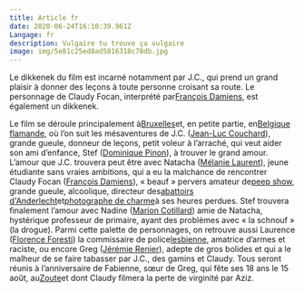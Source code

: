```yaml
---
title: Article fr
date: 2020-06-24T16:10:39.961Z
Langage: fr
description: Vulgaire tu trouve ça vulgaire
image: img/5e81c25ed8ad5816318c78db.jpg
---
```

Le dikkenek du film est incarné notamment par J.C., qui prend un grand plaisir à donner des leçons à toute personne croisant sa route. Le personnage de Claudy Focan, interprété par[François Damiens](https://fr.wikipedia.org/wiki/Fran%C3%A7ois_Damiens "François Damiens"), est également un dikkenek.

Le film se déroule principalement à[Bruxelles](https://fr.wikipedia.org/wiki/Bruxelles "Bruxelles")et, en petite partie, en[Belgique flamande](https://fr.wikipedia.org/wiki/Flandre_(Belgique) "Flandre (Belgique)"), où l’on suit les mésaventures de J.C. ([Jean-Luc Couchard](https://fr.wikipedia.org/wiki/Jean-Luc_Couchard "Jean-Luc Couchard")), grande gueule, donneur de leçons, petit voleur à l’arraché, qui veut aider son ami d’enfance, Stef ([Dominique Pinon](https://fr.wikipedia.org/wiki/Dominique_Pinon "Dominique Pinon")), à trouver le grand amour. L’amour que J.C. trouvera peut être avec Natacha ([Mélanie Laurent](https://fr.wikipedia.org/wiki/M%C3%A9lanie_Laurent "Mélanie Laurent")), jeune étudiante sans vraies ambitions, qui a eu la malchance de rencontrer Claudy Focan ([François Damiens](https://fr.wikipedia.org/wiki/Fran%C3%A7ois_Damiens "François Damiens")), « beauf » pervers amateur de[peep show](https://fr.wikipedia.org/wiki/Peep_show "Peep show"), grande gueule, alcoolique, directeur des[abattoirs d'Anderlecht](https://fr.wikipedia.org/wiki/Abattoirs_d%27Anderlecht "Abattoirs d'Anderlecht")et[photographe de charme](https://fr.wikipedia.org/wiki/Photographe_de_charme "Photographe de charme")à ses heures perdues. Stef trouvera finalement l’amour avec Nadine ([Marion Cotillard](https://fr.wikipedia.org/wiki/Marion_Cotillard "Marion Cotillard")) amie de Natacha, hystérique professeur de primaire, ayant des problèmes avec « la schnouf » (la drogue). Parmi cette palette de personnages, on retrouve aussi Laurence ([Florence Foresti](https://fr.wikipedia.org/wiki/Florence_Foresti "Florence Foresti")) la commissaire de police[lesbienne](https://fr.wikipedia.org/wiki/Lesbianisme "Lesbianisme"), amatrice d’armes et raciste, ou encore Greg ([Jérémie Renier](https://fr.wikipedia.org/wiki/J%C3%A9r%C3%A9mie_Renier "Jérémie Renier")), adepte de gros bolides et qui a le malheur de se faire tabasser par J.C., des gamins et Claudy. Tous seront réunis à l’anniversaire de Fabienne, sœur de Greg, qui fête ses 18 ans le 15 août, au[Zoute](https://fr.wikipedia.org/wiki/Zoute "Zoute")et dont Claudy filmera la perte de virginité par Aziz.